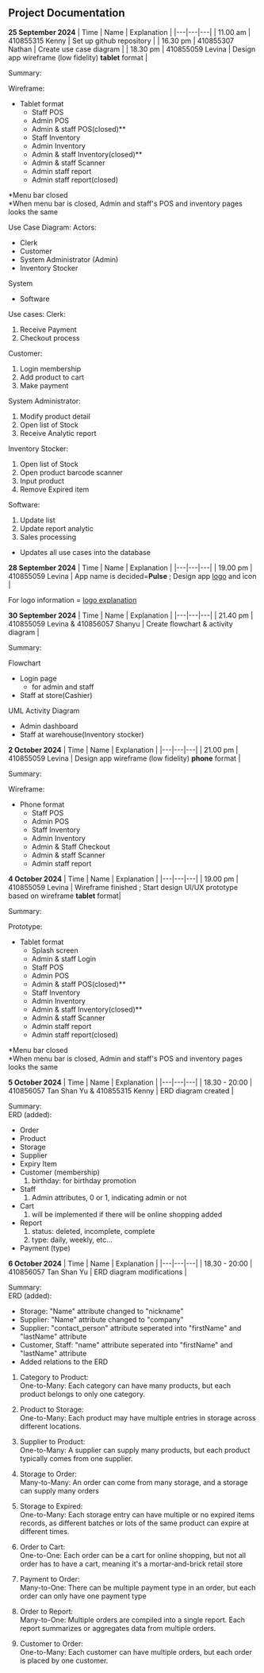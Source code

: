 ## Project Documentation

**25 September 2024**
| Time | Name | Explanation |
|---|---|---|
| 11.00 am | 410855315 Kenny | Set up github repository |
| 16.30 pm | 410855307 Nathan | Create use case diagram |
| 18.30 pm | 410855059 Levina | Design app wireframe (low fidelity) **tablet** format |

Summary:

Wireframe:
- Tablet format
  - Staff POS
  - Admin POS
  - Admin & staff POS(closed)**
  - Staff Inventory
  - Admin Inventory
  - Admin & staff Inventory(closed)**
  - Admin & staff Scanner
  - Admin staff report
  - Admin staff report(closed)
    
*Menu bar closed<br/>
*When menu bar is closed, Admin and staff's POS and inventory pages looks the same
    
Use Case Diagram:
Actors:
- Clerk
- Customer
- System Administrator (Admin)
- Inventory Stocker

System 
- Software

Use cases:
Clerk:
1. Receive Payment
2. Checkout process

Customer:
1. Login membership
2. Add product to cart 
3. Make payment

System Administrator:
1. Modify product detail
2. Open list of Stock
3. Receive Analytic report

Inventory Stocker:
1. Open list of Stock
2. Open product barcode scanner 
3. Input product 
4. Remove Expired item

Software:
1. Update list
2. Update report analytic
3. Sales processing 
- Updates all use cases into the database

**28 September 2024**
| Time | Name | Explanation |
|---|---|---|
| 19.00 pm | 410855059 Levina  | App name is decided=**Pulse** ; Design app [logo](https://github.com/BBBIJI/Finals_POS/tree/main/Logo) and icon |

For logo information = [logo explanation](https://github.com/BBBIJI/Finals_POS/blob/main/Logo/Logo_Explanation.pdf)

**30 September 2024**
| Time | Name | Explanation |
|---|---|---|
| 21.40 pm | 410855059 Levina & 410856057 Shanyu | Create flowchart & activity diagram |

Summary:

Flowchart
- Login page
  - for admin and staff
- Staff at store(Cashier)
  
UML Activity Diagram
- Admin dashboard
- Staff at warehouse(Inventory stocker)

**2 October 2024**
| Time | Name | Explanation |
|---|---|---|
| 21.00 pm | 410855059 Levina | Design app wireframe (low fidelity) **phone** format |

Summary:

Wireframe:
  - Phone format
     - Staff POS
     - Admin POS
     - Staff Inventory
     - Admin Inventory
     - Admin & Staff Checkout
     - Admin & staff Scanner
     - Admin staff report

**4 October 2024**
| Time | Name | Explanation |
|---|---|---|
| 19.00 pm | 410855059 Levina | Wireframe finished ; Start design UI/UX prototype based on wireframe **tablet** format|

Summary:

Prototype:
- Tablet format
    - Splash screen
    - Admin & staff Login
    - Staff POS
    - Admin POS
    - Admin & staff POS(closed)**
    - Staff Inventory
    - Admin Inventory
    - Admin & staff Inventory(closed)**
    - Admin & staff Scanner
    - Admin staff report
    - Admin staff report(closed)
 
*Menu bar closed<br/>
*When menu bar is closed, Admin and staff's POS and inventory pages looks the same

**5 October 2024**
| Time | Name | Explanation |
|---|---|---|
| 18.30 - 20:00 | 410856057 Tan Shan Yu & 410855315 Kenny | ERD diagram created |

Summary: <br/>
ERD (added):
- Order
- Product
- Storage
- Supplier
- Expiry Item
- Customer (membership)
  1. birthday: for birthday promotion 
- Staff
  1. Admin attributes, 0 or 1, indicating admin or not
- Cart
  1. will be implemented if there will be online shopping added
- Report
  1. status: deleted, incomplete, complete<br/>
  2. type: daily, weekly, etc...
- Payment (type)

**6 October 2024**
| Time | Name | Explanation |
|---|---|---|
| 18.30 - 20:00 | 410856057 Tan Shan Yu | ERD diagram modifications |

Summary:<br/>
ERD (added):
- Storage: "Name" attribute changed to "nickname"
- Supplier: "Name" attribute changed to "company"
- Supplier: "contact_person" attribute seperated into "firstName" and "lastName" attribute
- Customer, Staff: "name" attribute seperated into "firstName" and "lastName" attribute
- Added relations to the ERD
1. Category to Product:<br/>
One-to-Many: Each category can have many products, but each product belongs to only one category.

2. Product to Storage:<br/>
One-to-Many: Each product may have multiple entries in storage across different locations.

3. Supplier to Product:<br/>
One-to-Many: A supplier can supply many products, but each product typically comes from one supplier.

4. Storage to Order:<br/>
Many-to-Many: An order can come from many storage, and a storage can supply many orders

5. Storage to Expired:<br/>
One-to-Many: Each storage entry can have multiple or no expired items records, as different batches or lots of the same product can expire at different times.

6. Order to Cart:<br/>
One-to-One: Each order can be a cart for online shopping, but not all order has to have a cart, meaning it's a mortar-and-brick retail store

7. Payment to Order:<br/>
Many-to-One: There can be multiple payment type in an order, but each order can only have one payment type

8. Order to Report:<br/>
Many-to-One: Multiple orders are compiled into a single report. Each report summarizes or aggregates data from multiple orders.

9. Customer to Order:<br/>
One-to-Many: Each customer can have multiple orders, but each order is placed by one customer.
